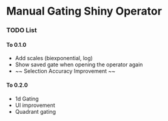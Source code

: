 # Manual Gating Shiny Operator

### TODO List

#### To 0.1.0
* Add scales (biexponential, log)
* Show saved gate when opening the operator again
* ~~ Selection Accuracy Improvement ~~

#### To 0.2.0
* 1d Gating
* UI improvement
* Quadrant gating

